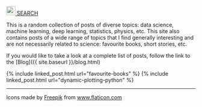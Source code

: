 <a href="{{site.baseurl}}/search">
    <img src="{{ "/assets/tipuesearch/search.png" | relative_url }}" width=24> SEARCH
</a>

<p class="first-p">
  <span class="first-word">This is</span> a random collection of posts of diverse topics: data science, machine learning, deep learning, statistics, physics, etc.
This site also contains posts of a wide range of topics that I find generally interesting and are not necessarily related
to science: favourite books, short stories, etc.
</p>

If you would like to take a look at a complete list of posts, follow the link to the [Blog]({{ site.baseurl }}/blog.html)

{% include linked_post.html url="favourite-books" %}
{% include linked_post.html url="dynamic-plotting-python" %}

---
<div>Icons made by <a href="https://www.freepik.com" title="Freepik">Freepik</a> from <a href="https://www.flaticon.com/" title="Flaticon">www.flaticon.com</a></div>